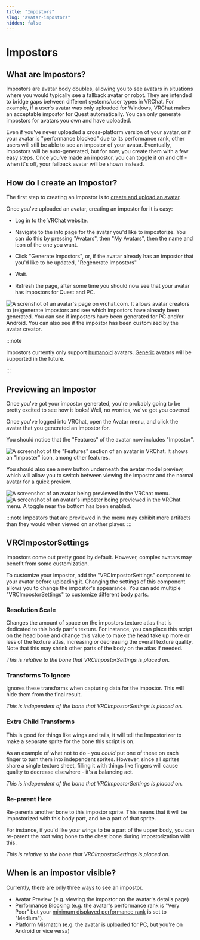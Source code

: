 ```yaml
---
title: "Impostors"
slug: "avatar-impostors"
hidden: false
---
```


# Impostors
## What are Impostors?
Impostors are avatar body doubles, allowing you to see avatars in situations where you would typically see a fallback avatar or robot. They are intended to bridge gaps between different systems/user types in VRChat. For example, if a user’s avatar was only uploaded for Windows, VRChat makes an acceptable impostor for Quest automatically. You can only generate impostors for avatars you own and have uploaded.

Even if you've never uploaded a cross-platform version of your avatar, or if your avatar is "performance blocked" due to its performance rank, other users will still be able to see an impostor of your avatar. Eventually, impostors will be auto-generated, but for now, you create them with a few easy steps. Once you've made an impostor, you can toggle it on and off - when it's off, your fallback avatar will be shown instead.

## How do I create an Impostor?
The first step to creating an impostor is to [create and upload an avatar](/avatars/creating-your-first-avatar).

Once you've uploaded an avatar, creating an impostor for it is easy:

- Log in to the VRChat website.

- Navigate to the info page for the avatar you'd like to impostorize. You can do this by pressing "Avatars", then "My Avatars", then the name and icon of the one you want.

- Click "Generate Impostors", or, if the avatar already has an impostor that you'd like to be updated, "Regenerate Impostors"

- Wait.

- Refresh the page, after some time you should now see that your avatar has impostors for Quest and PC.

![A screnshot of an avatar's page on vrchat.com. It allows avatar creators to (re)generate impostors and see which impostors have already been generated. You can see if impostors have been generated for PC and/or Android. You can also see if the impostor has been customized by the avatar creator.](/img/avatars/impostors/generation.png)

:::note

Impostors currently only support [humanoid](https://docs.unity3d.com/Manual/AvatarCreationandSetup.html) avatars. [Generic](https://docs.unity3d.com/Manual/GenericAnimations.html) avatars will be supported in the future.

:::

## Previewing an Impostor
Once you've got your impostor generated, you're probably going to be pretty excited to see how it looks! Well, no worries, we've got you covered!

Once you've logged into VRChat, open the Avatar menu, and click the avatar that you generated an impostor for.

You should notice that the "Features" of the avatar now includes "Impostor". 

![A screenshot of the "Features" section of an avatar in VRChat. It shows an "Imposter" icon, among other features.](/img/avatars/impostors/features-row.png)


You should also see a new button underneath the avatar model preview, which will allow you to switch between viewing the impostor and the normal avatar for a quick preview.

![A screenshot of an avatar being previewed in the VRChat menu.](/img/avatars/impostors/preview-avatar.png)
![A screenshot of an avatar's imposter being previewed in the VRChat menu. A toggle near the bottom has been enabled.](/img/avatars/impostors/preview-impostor.png)

:::note
Impostors that are previewed in the menu may exhibit more artifacts than they would when viewed on another player.
:::

## VRCImpostorSettings

Impostors come out pretty good by default. However, complex avatars may benefit from some customization.

To customize your impostor, add the "VRCImpostorSettings" component to your avatar before uploading it. Changing the settings of this component allows you to change the impostor's appearance. You can add multiple "VRCImpostorSettings" to customize different body parts.

### Resolution Scale

Changes the amount of space on the impostors texture atlas that is dedicated to this body part's texture.
For instance, you can place this script on the head bone and change this value to make the head take up more or less of the texture atlas, increasing or decreasing the overall texture quality.
Note that this may shrink other parts of the body on the atlas if needed. 


_This is relative to the bone that VRCImpostorSettings is placed on._


### Transforms To Ignore
Ignores these transforms when capturing data for the impostor. This will hide them from the final result.

_This is independent of the bone that VRCImpostorSettings is placed on._

### Extra Child Transforms
This is good for things like wings and tails, it will tell the Impostorizer to make a separate sprite for the bone this script is on.

As an example of what not to do - you _could_ put one of these on each finger to turn them into independent sprites. However, since all sprites share a single texture sheet, filling it with things like fingers will cause quality to decrease elsewhere - it's a balancing act.

_This is independent of the bone that VRCImpostorSettings is placed on._

### Re-parent Here
Re-parents another bone to this impostor sprite. This means that it will be impostorized with this body part, and be a part of that sprite.

For instance, if you'd like your wings to be a part of the upper body, you can re-parent the root wing bone to the chest bone during impostorization with this.

_This is relative to the bone that VRCImpostorSettings is placed on._

## When is an impostor visible?
Currently, there are only three ways to see an impostor.

- Avatar Preview (e.g. viewing the impostor on the avatar's details page)
- Performance Blocking (e.g. the avatar's performance rank is "Very Poor" but your [minimum displayed performance rank](https://docs.vrchat.com/docs/vrchat-configuration-window#minimum-displayed-performance-rank) is set to "Medium").
- Platform Mismatch (e.g. the avatar is uploaded for PC, but you're on Android or vice versa)
